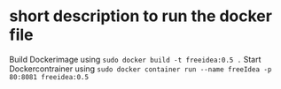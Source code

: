 # short description to run the docker file
Build Dockerimage using `sudo docker build -t freeidea:0.5 .`
Start Dockercontrainer using `sudo docker container run --name freeIdea -p 80:8081 freeidea:0.5`
